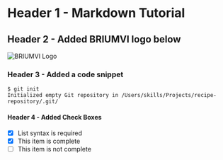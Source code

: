 # Header 1 - Markdown Tutorial
## Header 2 - Added BRIUMVI logo below
![BRIUMVI Logo](https://briumvi.com/wp-content/uploads/2022/10/Briumvi_Logo_RGB.png)
### Header 3 - Added a code snippet
```
$ git init
Initialized empty Git repository in /Users/skills/Projects/recipe-repository/.git/
```
#### Header 4 - Added Check Boxes
- [x] List syntax is required
- [x] This item is complete
- [ ] This item is not complete
